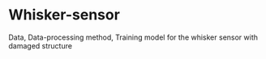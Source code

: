 # Whisker-sensor
Data, Data-processing method, Training model for the whisker sensor with damaged structure
